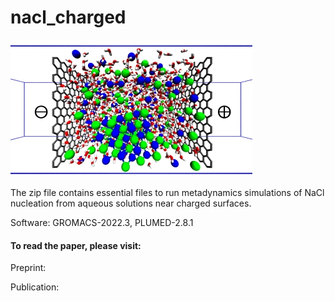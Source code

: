 # nacl_charged

![fig](box.jpg)

The zip file contains essential files to run metadynamics simulations of NaCl nucleation from aqueous solutions near charged surfaces.

Software: GROMACS-2022.3, PLUMED-2.8.1


#### To read the paper, please visit:
Preprint: []()

Publication: []()
